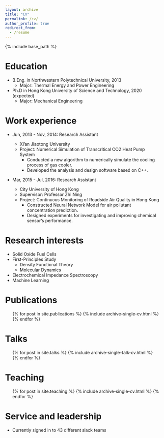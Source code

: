 ```yaml
---
layout: archive
title: "CV"
permalink: /cv/
author_profile: true
redirect_from:
  - /resume
---
```


{% include base_path %}

Education
======
* B.Eng. in Northwestern Polytechnical University, 2013
  * Major: Thermal Energy and Power Engineering
* Ph.D in Hong Kong University of Science and Technology, 2020 (expected)
  * Major: Mechanical Engineering

Work experience
======
* Jun, 2013 - Nov, 2014: Research Assistant
  * Xi’an Jiaotong University
  * Project: Numerical Simulation of Transcritical CO2 Heat Pump System
    * Conducted a new algorithm to numerically simulate the cooling process of gas cooler.
    * Developed the analysis and design software based on C++.

* Mar, 2015 - Jul, 2016: Research Assistant
  * City University of Hong Kong
  * Supervisor: Professor Zhi Ning
  * Project: Continuous Monitoring of Roadside Air Quality in Hong Kong
    * Constructed Neural Network Model for air pollutant concentration prediction.
    * Designed experiments for investigating and improving chemical sensor’s performance.

Research interests
======
* Solid Oxide Fuel Cells
* First-Principles Study
  * Density Functional Theory
  * Molecular Dynamics
* Electrochemical Impedance Spectroscopy
* Machine Learning

Publications
======
  <ul>{% for post in site.publications %}
    {% include archive-single-cv.html %}
  {% endfor %}</ul>
  
Talks
======
  <ul>{% for post in site.talks %}
    {% include archive-single-talk-cv.html %}
  {% endfor %}</ul>
  
Teaching
======
  <ul>{% for post in site.teaching %}
    {% include archive-single-cv.html %}
  {% endfor %}</ul>
  
Service and leadership
======
* Currently signed in to 43 different slack teams
